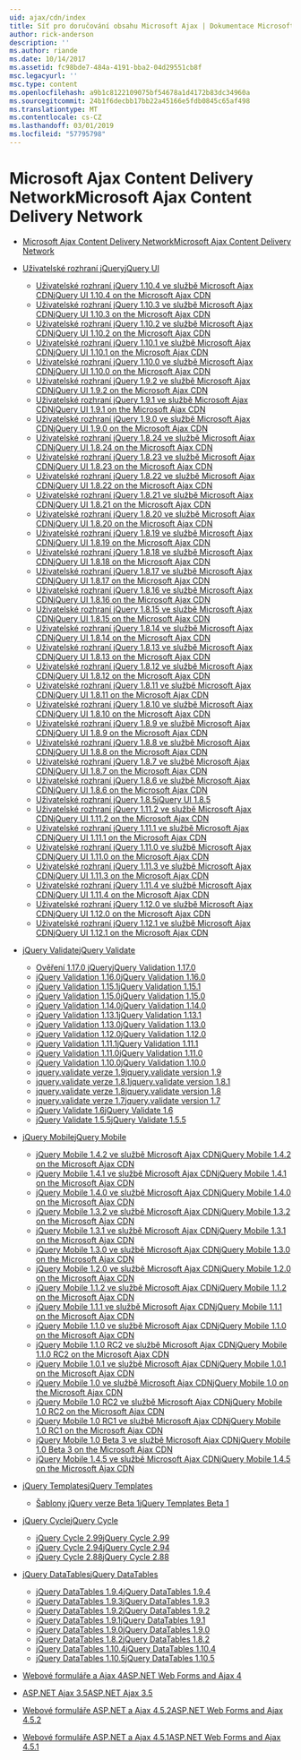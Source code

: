 ```yaml
---
uid: ajax/cdn/index
title: Síť pro doručování obsahu Microsoft Ajax | Dokumentace Microsoftu
author: rick-anderson
description: ''
ms.author: riande
ms.date: 10/14/2017
ms.assetid: fc98bde7-484a-4191-bba2-04d29551cb8f
msc.legacyurl: ''
msc.type: content
ms.openlocfilehash: a9b1c8122109075bf54678a1d4172b83dc34960a
ms.sourcegitcommit: 24b1f6decbb17bb22a45166e5fdb0845c65af498
ms.translationtype: MT
ms.contentlocale: cs-CZ
ms.lasthandoff: 03/01/2019
ms.locfileid: "57795798"
---
```

<a name="microsoft-ajax-content-delivery-network"></a><span data-ttu-id="a5bb0-102">Microsoft Ajax Content Delivery Network</span><span class="sxs-lookup"><span data-stu-id="a5bb0-102">Microsoft Ajax Content Delivery Network</span></span>
====================
- [<span data-ttu-id="a5bb0-103">Microsoft Ajax Content Delivery Network</span><span class="sxs-lookup"><span data-stu-id="a5bb0-103">Microsoft Ajax Content Delivery Network</span></span>](overview.md)
- [<span data-ttu-id="a5bb0-104">Uživatelské rozhraní jQuery</span><span class="sxs-lookup"><span data-stu-id="a5bb0-104">jQuery UI</span></span>](jquery-ui/index.md)

    - [<span data-ttu-id="a5bb0-105">Uživatelské rozhraní jQuery 1.10.4 ve službě Microsoft Ajax CDN</span><span class="sxs-lookup"><span data-stu-id="a5bb0-105">jQuery UI 1.10.4 on the Microsoft Ajax CDN</span></span>](jquery-ui/cdnjqueryui1104.md)
    - [<span data-ttu-id="a5bb0-106">Uživatelské rozhraní jQuery 1.10.3 ve službě Microsoft Ajax CDN</span><span class="sxs-lookup"><span data-stu-id="a5bb0-106">jQuery UI 1.10.3 on the Microsoft Ajax CDN</span></span>](jquery-ui/cdnjqueryui1103.md)
    - [<span data-ttu-id="a5bb0-107">Uživatelské rozhraní jQuery 1.10.2 ve službě Microsoft Ajax CDN</span><span class="sxs-lookup"><span data-stu-id="a5bb0-107">jQuery UI 1.10.2 on the Microsoft Ajax CDN</span></span>](jquery-ui/cdnjqueryui1102.md)
    - [<span data-ttu-id="a5bb0-108">Uživatelské rozhraní jQuery 1.10.1 ve službě Microsoft Ajax CDN</span><span class="sxs-lookup"><span data-stu-id="a5bb0-108">jQuery UI 1.10.1 on the Microsoft Ajax CDN</span></span>](jquery-ui/cdnjqueryui1101.md)
    - [<span data-ttu-id="a5bb0-109">Uživatelské rozhraní jQuery 1.10.0 ve službě Microsoft Ajax CDN</span><span class="sxs-lookup"><span data-stu-id="a5bb0-109">jQuery UI 1.10.0 on the Microsoft Ajax CDN</span></span>](jquery-ui/cdnjqueryui1100.md)
    - [<span data-ttu-id="a5bb0-110">Uživatelské rozhraní jQuery 1.9.2 ve službě Microsoft Ajax CDN</span><span class="sxs-lookup"><span data-stu-id="a5bb0-110">jQuery UI 1.9.2 on the Microsoft Ajax CDN</span></span>](jquery-ui/cdnjqueryui192.md)
    - [<span data-ttu-id="a5bb0-111">Uživatelské rozhraní jQuery 1.9.1 ve službě Microsoft Ajax CDN</span><span class="sxs-lookup"><span data-stu-id="a5bb0-111">jQuery UI 1.9.1 on the Microsoft Ajax CDN</span></span>](jquery-ui/cdnjqueryui191.md)
    - [<span data-ttu-id="a5bb0-112">Uživatelské rozhraní jQuery 1.9.0 ve službě Microsoft Ajax CDN</span><span class="sxs-lookup"><span data-stu-id="a5bb0-112">jQuery UI 1.9.0 on the Microsoft Ajax CDN</span></span>](jquery-ui/cdnjqueryui190.md)
    - [<span data-ttu-id="a5bb0-113">Uživatelské rozhraní jQuery 1.8.24 ve službě Microsoft Ajax CDN</span><span class="sxs-lookup"><span data-stu-id="a5bb0-113">jQuery UI 1.8.24 on the Microsoft Ajax CDN</span></span>](jquery-ui/cdnjqueryui1824.md)
    - [<span data-ttu-id="a5bb0-114">Uživatelské rozhraní jQuery 1.8.23 ve službě Microsoft Ajax CDN</span><span class="sxs-lookup"><span data-stu-id="a5bb0-114">jQuery UI 1.8.23 on the Microsoft Ajax CDN</span></span>](jquery-ui/cdnjqueryui1823.md)
    - [<span data-ttu-id="a5bb0-115">Uživatelské rozhraní jQuery 1.8.22 ve službě Microsoft Ajax CDN</span><span class="sxs-lookup"><span data-stu-id="a5bb0-115">jQuery UI 1.8.22 on the Microsoft Ajax CDN</span></span>](jquery-ui/cdnjqueryui1822.md)
    - [<span data-ttu-id="a5bb0-116">Uživatelské rozhraní jQuery 1.8.21 ve službě Microsoft Ajax CDN</span><span class="sxs-lookup"><span data-stu-id="a5bb0-116">jQuery UI 1.8.21 on the Microsoft Ajax CDN</span></span>](jquery-ui/cdnjqueryui1821.md)
    - [<span data-ttu-id="a5bb0-117">Uživatelské rozhraní jQuery 1.8.20 ve službě Microsoft Ajax CDN</span><span class="sxs-lookup"><span data-stu-id="a5bb0-117">jQuery UI 1.8.20 on the Microsoft Ajax CDN</span></span>](jquery-ui/cdnjqueryui1820.md)
    - [<span data-ttu-id="a5bb0-118">Uživatelské rozhraní jQuery 1.8.19 ve službě Microsoft Ajax CDN</span><span class="sxs-lookup"><span data-stu-id="a5bb0-118">jQuery UI 1.8.19 on the Microsoft Ajax CDN</span></span>](jquery-ui/cdnjqueryui1819.md)
    - [<span data-ttu-id="a5bb0-119">Uživatelské rozhraní jQuery 1.8.18 ve službě Microsoft Ajax CDN</span><span class="sxs-lookup"><span data-stu-id="a5bb0-119">jQuery UI 1.8.18 on the Microsoft Ajax CDN</span></span>](jquery-ui/cdnjqueryui1818.md)
    - [<span data-ttu-id="a5bb0-120">Uživatelské rozhraní jQuery 1.8.17 ve službě Microsoft Ajax CDN</span><span class="sxs-lookup"><span data-stu-id="a5bb0-120">jQuery UI 1.8.17 on the Microsoft Ajax CDN</span></span>](jquery-ui/cdnjqueryui1817.md)
    - [<span data-ttu-id="a5bb0-121">Uživatelské rozhraní jQuery 1.8.16 ve službě Microsoft Ajax CDN</span><span class="sxs-lookup"><span data-stu-id="a5bb0-121">jQuery UI 1.8.16 on the Microsoft Ajax CDN</span></span>](jquery-ui/cdnjqueryui1816.md)
    - [<span data-ttu-id="a5bb0-122">Uživatelské rozhraní jQuery 1.8.15 ve službě Microsoft Ajax CDN</span><span class="sxs-lookup"><span data-stu-id="a5bb0-122">jQuery UI 1.8.15 on the Microsoft Ajax CDN</span></span>](jquery-ui/cdnjqueryui1815.md)
    - [<span data-ttu-id="a5bb0-123">Uživatelské rozhraní jQuery 1.8.14 ve službě Microsoft Ajax CDN</span><span class="sxs-lookup"><span data-stu-id="a5bb0-123">jQuery UI 1.8.14 on the Microsoft Ajax CDN</span></span>](jquery-ui/cdnjqueryui1814.md)
    - [<span data-ttu-id="a5bb0-124">Uživatelské rozhraní jQuery 1.8.13 ve službě Microsoft Ajax CDN</span><span class="sxs-lookup"><span data-stu-id="a5bb0-124">jQuery UI 1.8.13 on the Microsoft Ajax CDN</span></span>](jquery-ui/cdnjqueryui1813.md)
    - [<span data-ttu-id="a5bb0-125">Uživatelské rozhraní jQuery 1.8.12 ve službě Microsoft Ajax CDN</span><span class="sxs-lookup"><span data-stu-id="a5bb0-125">jQuery UI 1.8.12 on the Microsoft Ajax CDN</span></span>](jquery-ui/cdnjqueryui1812.md)
    - [<span data-ttu-id="a5bb0-126">Uživatelské rozhraní jQuery 1.8.11 ve službě Microsoft Ajax CDN</span><span class="sxs-lookup"><span data-stu-id="a5bb0-126">jQuery UI 1.8.11 on the Microsoft Ajax CDN</span></span>](jquery-ui/cdnjqueryui1811.md)
    - [<span data-ttu-id="a5bb0-127">Uživatelské rozhraní jQuery 1.8.10 ve službě Microsoft Ajax CDN</span><span class="sxs-lookup"><span data-stu-id="a5bb0-127">jQuery UI 1.8.10 on the Microsoft Ajax CDN</span></span>](jquery-ui/cdnjqueryui1910.md)
    - [<span data-ttu-id="a5bb0-128">Uživatelské rozhraní jQuery 1.8.9 ve službě Microsoft Ajax CDN</span><span class="sxs-lookup"><span data-stu-id="a5bb0-128">jQuery UI 1.8.9 on the Microsoft Ajax CDN</span></span>](jquery-ui/cdnjqueryui189.md)
    - [<span data-ttu-id="a5bb0-129">Uživatelské rozhraní jQuery 1.8.8 ve službě Microsoft Ajax CDN</span><span class="sxs-lookup"><span data-stu-id="a5bb0-129">jQuery UI 1.8.8 on the Microsoft Ajax CDN</span></span>](jquery-ui/cdnjqueryui188.md)
    - [<span data-ttu-id="a5bb0-130">Uživatelské rozhraní jQuery 1.8.7 ve službě Microsoft Ajax CDN</span><span class="sxs-lookup"><span data-stu-id="a5bb0-130">jQuery UI 1.8.7 on the Microsoft Ajax CDN</span></span>](jquery-ui/cdnjqueryui187.md)
    - [<span data-ttu-id="a5bb0-131">Uživatelské rozhraní jQuery 1.8.6 ve službě Microsoft Ajax CDN</span><span class="sxs-lookup"><span data-stu-id="a5bb0-131">jQuery UI 1.8.6 on the Microsoft Ajax CDN</span></span>](jquery-ui/cdnjqueryui186.md)
    - [<span data-ttu-id="a5bb0-132">Uživatelské rozhraní jQuery 1.8.5</span><span class="sxs-lookup"><span data-stu-id="a5bb0-132">jQuery UI 1.8.5</span></span>](jquery-ui/cdnjqueryui185.md)
    - [<span data-ttu-id="a5bb0-133">Uživatelské rozhraní jQuery 1.11.2 ve službě Microsoft Ajax CDN</span><span class="sxs-lookup"><span data-stu-id="a5bb0-133">jQuery UI 1.11.2 on the Microsoft Ajax CDN</span></span>](jquery-ui/cdnjqueryui1112.md)
    - [<span data-ttu-id="a5bb0-134">Uživatelské rozhraní jQuery 1.11.1 ve službě Microsoft Ajax CDN</span><span class="sxs-lookup"><span data-stu-id="a5bb0-134">jQuery UI 1.11.1 on the Microsoft Ajax CDN</span></span>](jquery-ui/cdnjqueryui1111.md)
    - [<span data-ttu-id="a5bb0-135">Uživatelské rozhraní jQuery 1.11.0 ve službě Microsoft Ajax CDN</span><span class="sxs-lookup"><span data-stu-id="a5bb0-135">jQuery UI 1.11.0 on the Microsoft Ajax CDN</span></span>](jquery-ui/cdnjqueryui1110.md)
    - [<span data-ttu-id="a5bb0-136">Uživatelské rozhraní jQuery 1.11.3 ve službě Microsoft Ajax CDN</span><span class="sxs-lookup"><span data-stu-id="a5bb0-136">jQuery UI 1.11.3 on the Microsoft Ajax CDN</span></span>](jquery-ui/cdnjqueryui1113.md)
    - [<span data-ttu-id="a5bb0-137">Uživatelské rozhraní jQuery 1.11.4 ve službě Microsoft Ajax CDN</span><span class="sxs-lookup"><span data-stu-id="a5bb0-137">jQuery UI 1.11.4 on the Microsoft Ajax CDN</span></span>](jquery-ui/cdnjqueryui1114.md)
    - [<span data-ttu-id="a5bb0-138">Uživatelské rozhraní jQuery 1.12.0 ve službě Microsoft Ajax CDN</span><span class="sxs-lookup"><span data-stu-id="a5bb0-138">jQuery UI 1.12.0 on the Microsoft Ajax CDN</span></span>](jquery-ui/cdnjqueryui1120.md)
    - [<span data-ttu-id="a5bb0-139">Uživatelské rozhraní jQuery 1.12.1 ve službě Microsoft Ajax CDN</span><span class="sxs-lookup"><span data-stu-id="a5bb0-139">jQuery UI 1.12.1 on the Microsoft Ajax CDN</span></span>](jquery-ui/cdnjqueryui1121.md)
- [<span data-ttu-id="a5bb0-140">jQuery Validate</span><span class="sxs-lookup"><span data-stu-id="a5bb0-140">jQuery Validate</span></span>](jquery-validate/index.md)

    - [<span data-ttu-id="a5bb0-141">Ověření 1.17.0 jQuery</span><span class="sxs-lookup"><span data-stu-id="a5bb0-141">jQuery Validation 1.17.0</span></span>](jquery-validate/cdnjqueryvalidate1170.md)
    - [<span data-ttu-id="a5bb0-142">jQuery Validation 1.16.0</span><span class="sxs-lookup"><span data-stu-id="a5bb0-142">jQuery Validation 1.16.0</span></span>](jquery-validate/cdnjqueryvalidate1160.md)
    - [<span data-ttu-id="a5bb0-143">jQuery Validation 1.15.1</span><span class="sxs-lookup"><span data-stu-id="a5bb0-143">jQuery Validation 1.15.1</span></span>](jquery-validate/cdnjqueryvalidate1151.md)
    - [<span data-ttu-id="a5bb0-144">jQuery Validation 1.15.0</span><span class="sxs-lookup"><span data-stu-id="a5bb0-144">jQuery Validation 1.15.0</span></span>](jquery-validate/cdnjqueryvalidate1150.md)
    - [<span data-ttu-id="a5bb0-145">jQuery Validation 1.14.0</span><span class="sxs-lookup"><span data-stu-id="a5bb0-145">jQuery Validation 1.14.0</span></span>](jquery-validate/cdnjqueryvalidate1140.md)
    - [<span data-ttu-id="a5bb0-146">jQuery Validation 1.13.1</span><span class="sxs-lookup"><span data-stu-id="a5bb0-146">jQuery Validation 1.13.1</span></span>](jquery-validate/cdnjqueryvalidate1131.md)
    - [<span data-ttu-id="a5bb0-147">jQuery Validation 1.13.0</span><span class="sxs-lookup"><span data-stu-id="a5bb0-147">jQuery Validation 1.13.0</span></span>](jquery-validate/cdnjqueryvalidate1130.md)
    - [<span data-ttu-id="a5bb0-148">jQuery Validation 1.12.0</span><span class="sxs-lookup"><span data-stu-id="a5bb0-148">jQuery Validation 1.12.0</span></span>](jquery-validate/cdnjqueryvalidate1120.md)
    - [<span data-ttu-id="a5bb0-149">jQuery Validation 1.11.1</span><span class="sxs-lookup"><span data-stu-id="a5bb0-149">jQuery Validation 1.11.1</span></span>](jquery-validate/cdnjqueryvalidate1111.md)
    - [<span data-ttu-id="a5bb0-150">jQuery Validation 1.11.0</span><span class="sxs-lookup"><span data-stu-id="a5bb0-150">jQuery Validation 1.11.0</span></span>](jquery-validate/cdnjqueryvalidate111.md)
    - [<span data-ttu-id="a5bb0-151">jQuery Validation 1.10.0</span><span class="sxs-lookup"><span data-stu-id="a5bb0-151">jQuery Validation 1.10.0</span></span>](jquery-validate/cdnjqueryvalidate110.md)
    - [<span data-ttu-id="a5bb0-152">jquery.validate verze 1.9</span><span class="sxs-lookup"><span data-stu-id="a5bb0-152">jquery.validate version 1.9</span></span>](jquery-validate/cdnjqueryvalidate19.md)
    - [<span data-ttu-id="a5bb0-153">jquery.validate verze 1.8.1</span><span class="sxs-lookup"><span data-stu-id="a5bb0-153">jquery.validate version 1.8.1</span></span>](jquery-validate/cdnjqueryvalidate181.md)
    - [<span data-ttu-id="a5bb0-154">jquery.validate verze 1.8</span><span class="sxs-lookup"><span data-stu-id="a5bb0-154">jquery.validate version 1.8</span></span>](jquery-validate/cdnjqueryvalidate18.md)
    - [<span data-ttu-id="a5bb0-155">jquery.validate verze 1.7</span><span class="sxs-lookup"><span data-stu-id="a5bb0-155">jquery.validate version 1.7</span></span>](jquery-validate/cdnjqueryvalidate17.md)
    - [<span data-ttu-id="a5bb0-156">jQuery Validate 1.6</span><span class="sxs-lookup"><span data-stu-id="a5bb0-156">jQuery Validate 1.6</span></span>](jquery-validate/cdnjqueryvalidate16.md)
    - [<span data-ttu-id="a5bb0-157">jQuery Validate 1.5.5</span><span class="sxs-lookup"><span data-stu-id="a5bb0-157">jQuery Validate 1.5.5</span></span>](jquery-validate/cdnjqueryvalidate155.md)
- [<span data-ttu-id="a5bb0-158">jQuery Mobile</span><span class="sxs-lookup"><span data-stu-id="a5bb0-158">jQuery Mobile</span></span>](jquery-mobile/index.md)

    - [<span data-ttu-id="a5bb0-159">jQuery Mobile 1.4.2 ve službě Microsoft Ajax CDN</span><span class="sxs-lookup"><span data-stu-id="a5bb0-159">jQuery Mobile 1.4.2 on the Microsoft Ajax CDN</span></span>](jquery-mobile/cdnjquerymobile142.md)
    - [<span data-ttu-id="a5bb0-160">jQuery Mobile 1.4.1 ve službě Microsoft Ajax CDN</span><span class="sxs-lookup"><span data-stu-id="a5bb0-160">jQuery Mobile 1.4.1 on the Microsoft Ajax CDN</span></span>](jquery-mobile/cdnjquerymobile141.md)
    - [<span data-ttu-id="a5bb0-161">jQuery Mobile 1.4.0 ve službě Microsoft Ajax CDN</span><span class="sxs-lookup"><span data-stu-id="a5bb0-161">jQuery Mobile 1.4.0 on the Microsoft Ajax CDN</span></span>](jquery-mobile/cdnjquerymobile140.md)
    - [<span data-ttu-id="a5bb0-162">jQuery Mobile 1.3.2 ve službě Microsoft Ajax CDN</span><span class="sxs-lookup"><span data-stu-id="a5bb0-162">jQuery Mobile 1.3.2 on the Microsoft Ajax CDN</span></span>](jquery-mobile/cdnjquerymobile132.md)
    - [<span data-ttu-id="a5bb0-163">jQuery Mobile 1.3.1 ve službě Microsoft Ajax CDN</span><span class="sxs-lookup"><span data-stu-id="a5bb0-163">jQuery Mobile 1.3.1 on the Microsoft Ajax CDN</span></span>](jquery-mobile/cdnjquerymobile131.md)
    - [<span data-ttu-id="a5bb0-164">jQuery Mobile 1.3.0 ve službě Microsoft Ajax CDN</span><span class="sxs-lookup"><span data-stu-id="a5bb0-164">jQuery Mobile 1.3.0 on the Microsoft Ajax CDN</span></span>](jquery-mobile/cdnjquerymobile130.md)
    - [<span data-ttu-id="a5bb0-165">jQuery Mobile 1.2.0 ve službě Microsoft Ajax CDN</span><span class="sxs-lookup"><span data-stu-id="a5bb0-165">jQuery Mobile 1.2.0 on the Microsoft Ajax CDN</span></span>](jquery-mobile/cdnjquerymobile120.md)
    - [<span data-ttu-id="a5bb0-166">jQuery Mobile 1.1.2 ve službě Microsoft Ajax CDN</span><span class="sxs-lookup"><span data-stu-id="a5bb0-166">jQuery Mobile 1.1.2 on the Microsoft Ajax CDN</span></span>](jquery-mobile/cdnjquerymobile112.md)
    - [<span data-ttu-id="a5bb0-167">jQuery Mobile 1.1.1 ve službě Microsoft Ajax CDN</span><span class="sxs-lookup"><span data-stu-id="a5bb0-167">jQuery Mobile 1.1.1 on the Microsoft Ajax CDN</span></span>](jquery-mobile/cdnjquerymobile111.md)
    - [<span data-ttu-id="a5bb0-168">jQuery Mobile 1.1.0 ve službě Microsoft Ajax CDN</span><span class="sxs-lookup"><span data-stu-id="a5bb0-168">jQuery Mobile 1.1.0 on the Microsoft Ajax CDN</span></span>](jquery-mobile/cdnjquerymobile110.md)
    - [<span data-ttu-id="a5bb0-169">jQuery Mobile 1.1.0 RC2 ve službě Microsoft Ajax CDN</span><span class="sxs-lookup"><span data-stu-id="a5bb0-169">jQuery Mobile 1.1.0 RC2 on the Microsoft Ajax CDN</span></span>](jquery-mobile/cdnjquerymobile110rc2.md)
    - [<span data-ttu-id="a5bb0-170">jQuery Mobile 1.0.1 ve službě Microsoft Ajax CDN</span><span class="sxs-lookup"><span data-stu-id="a5bb0-170">jQuery Mobile 1.0.1 on the Microsoft Ajax CDN</span></span>](jquery-mobile/cdnjquerymobile101.md)
    - [<span data-ttu-id="a5bb0-171">jQuery Mobile 1.0 ve službě Microsoft Ajax CDN</span><span class="sxs-lookup"><span data-stu-id="a5bb0-171">jQuery Mobile 1.0 on the Microsoft Ajax CDN</span></span>](jquery-mobile/cdnjquerymobile10.md)
    - [<span data-ttu-id="a5bb0-172">jQuery Mobile 1.0 RC2 ve službě Microsoft Ajax CDN</span><span class="sxs-lookup"><span data-stu-id="a5bb0-172">jQuery Mobile 1.0 RC2 on the Microsoft Ajax CDN</span></span>](jquery-mobile/cdnjquerymobile10rc2.md)
    - [<span data-ttu-id="a5bb0-173">jQuery Mobile 1.0 RC1 ve službě Microsoft Ajax CDN</span><span class="sxs-lookup"><span data-stu-id="a5bb0-173">jQuery Mobile 1.0 RC1 on the Microsoft Ajax CDN</span></span>](jquery-mobile/cdnjquerymobile10rc1.md)
    - [<span data-ttu-id="a5bb0-174">jQuery Mobile 1.0 Beta 3 ve službě Microsoft Ajax CDN</span><span class="sxs-lookup"><span data-stu-id="a5bb0-174">jQuery Mobile 1.0 Beta 3 on the Microsoft Ajax CDN</span></span>](jquery-mobile/cdnjquerymobile10b3.md)
    - [<span data-ttu-id="a5bb0-175">jQuery Mobile 1.4.5 ve službě Microsoft Ajax CDN</span><span class="sxs-lookup"><span data-stu-id="a5bb0-175">jQuery Mobile 1.4.5 on the Microsoft Ajax CDN</span></span>](jquery-mobile/cdnjquerymobile145.md)
- [<span data-ttu-id="a5bb0-176">jQuery Templates</span><span class="sxs-lookup"><span data-stu-id="a5bb0-176">jQuery Templates</span></span>](jquery-templates/index.md)

    - [<span data-ttu-id="a5bb0-177">Šablony jQuery verze Beta 1</span><span class="sxs-lookup"><span data-stu-id="a5bb0-177">jQuery Templates Beta 1</span></span>](jquery-templates/cdnjquerytemplatesbeta1.md)
- [<span data-ttu-id="a5bb0-178">jQuery Cycle</span><span class="sxs-lookup"><span data-stu-id="a5bb0-178">jQuery Cycle</span></span>](jquery-cycle/index.md)

    - [<span data-ttu-id="a5bb0-179">jQuery Cycle 2.99</span><span class="sxs-lookup"><span data-stu-id="a5bb0-179">jQuery Cycle 2.99</span></span>](jquery-cycle/cdnjquerycycle299.md)
    - [<span data-ttu-id="a5bb0-180">jQuery Cycle 2.94</span><span class="sxs-lookup"><span data-stu-id="a5bb0-180">jQuery Cycle 2.94</span></span>](jquery-cycle/cdnjquerycycle294.md)
    - [<span data-ttu-id="a5bb0-181">jQuery Cycle 2.88</span><span class="sxs-lookup"><span data-stu-id="a5bb0-181">jQuery Cycle 2.88</span></span>](jquery-cycle/cdnjquerycycle288.md)
- [<span data-ttu-id="a5bb0-182">jQuery DataTables</span><span class="sxs-lookup"><span data-stu-id="a5bb0-182">jQuery DataTables</span></span>](jquery-datatables/index.md)

    - [<span data-ttu-id="a5bb0-183">jQuery DataTables 1.9.4</span><span class="sxs-lookup"><span data-stu-id="a5bb0-183">jQuery DataTables 1.9.4</span></span>](jquery-datatables/cdnjquerydatatables194.md)
    - [<span data-ttu-id="a5bb0-184">jQuery DataTables 1.9.3</span><span class="sxs-lookup"><span data-stu-id="a5bb0-184">jQuery DataTables 1.9.3</span></span>](jquery-datatables/cdnjquerydatatables193.md)
    - [<span data-ttu-id="a5bb0-185">jQuery DataTables 1.9.2</span><span class="sxs-lookup"><span data-stu-id="a5bb0-185">jQuery DataTables 1.9.2</span></span>](jquery-datatables/cdnjquerydatatables192.md)
    - [<span data-ttu-id="a5bb0-186">jQuery DataTables 1.9.1</span><span class="sxs-lookup"><span data-stu-id="a5bb0-186">jQuery DataTables 1.9.1</span></span>](jquery-datatables/cdnjquerydatatables191.md)
    - [<span data-ttu-id="a5bb0-187">jQuery DataTables 1.9.0</span><span class="sxs-lookup"><span data-stu-id="a5bb0-187">jQuery DataTables 1.9.0</span></span>](jquery-datatables/cdnjquerydatatables190.md)
    - [<span data-ttu-id="a5bb0-188">jQuery DataTables 1.8.2</span><span class="sxs-lookup"><span data-stu-id="a5bb0-188">jQuery DataTables 1.8.2</span></span>](jquery-datatables/cdnjquerydatatables182.md)
    - [<span data-ttu-id="a5bb0-189">jQuery DataTables 1.10.4</span><span class="sxs-lookup"><span data-stu-id="a5bb0-189">jQuery DataTables 1.10.4</span></span>](jquery-datatables/cdnjquerydatatables104.md)
    - [<span data-ttu-id="a5bb0-190">jQuery DataTables 1.10.5</span><span class="sxs-lookup"><span data-stu-id="a5bb0-190">jQuery DataTables 1.10.5</span></span>](jquery-datatables/cdnjquerydatatables105.md)
- [<span data-ttu-id="a5bb0-191">Webové formuláře a Ajax 4</span><span class="sxs-lookup"><span data-stu-id="a5bb0-191">ASP.NET Web Forms and Ajax 4</span></span>](cdnajax4.md)
- [<span data-ttu-id="a5bb0-192">ASP.NET Ajax 3.5</span><span class="sxs-lookup"><span data-stu-id="a5bb0-192">ASP.NET Ajax 3.5</span></span>](cdnajax35.md)
- [<span data-ttu-id="a5bb0-193">Webové formuláře ASP.NET a Ajax 4.5.2</span><span class="sxs-lookup"><span data-stu-id="a5bb0-193">ASP.NET Web Forms and Ajax 4.5.2</span></span>](cdnajax452.md)
- [<span data-ttu-id="a5bb0-194">Webové formuláře ASP.NET a Ajax 4.5.1</span><span class="sxs-lookup"><span data-stu-id="a5bb0-194">ASP.NET Web Forms and Ajax 4.5.1</span></span>](cdnajax451.md)
